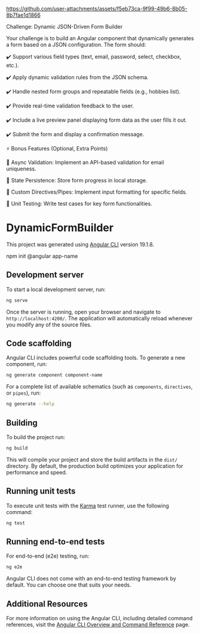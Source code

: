 


https://github.com/user-attachments/assets/f5eb73ca-9f99-49b6-8b05-8b7fae1d1866



Challenge: Dynamic JSON-Driven Form Builder

Your challenge is to build an Angular component that dynamically generates a form based on a JSON configuration. The form should:

✔️ Support various field types (text, email, password, select, checkbox, etc.).

✔️ Apply dynamic validation rules from the JSON schema.

✔️ Handle nested form groups and repeatable fields (e.g., hobbies list).

✔️ Provide real-time validation feedback to the user.

✔️ Include a live preview panel displaying form data as the user fills it out.

✔️ Submit the form and display a confirmation message.


⚡️ Bonus Features (Optional, Extra Points)

🚀 Async Validation: Implement an API-based validation for email uniqueness.

🚀 State Persistence: Store form progress in local storage.

🚀 Custom Directives/Pipes: Implement input formatting for specific fields.

🚀 Unit Testing: Write test cases for key form functionalities.



# DynamicFormBuilder

This project was generated using [Angular CLI](https://github.com/angular/angular-cli) version 19.1.8.

npm init @angular app-name

## Development server

To start a local development server, run:

```bash
ng serve
```

Once the server is running, open your browser and navigate to `http://localhost:4200/`. The application will automatically reload whenever you modify any of the source files.

## Code scaffolding

Angular CLI includes powerful code scaffolding tools. To generate a new component, run:

```bash
ng generate component component-name
```

For a complete list of available schematics (such as `components`, `directives`, or `pipes`), run:

```bash
ng generate --help
```

## Building

To build the project run:

```bash
ng build
```

This will compile your project and store the build artifacts in the `dist/` directory. By default, the production build optimizes your application for performance and speed.

## Running unit tests

To execute unit tests with the [Karma](https://karma-runner.github.io) test runner, use the following command:

```bash
ng test
```

## Running end-to-end tests

For end-to-end (e2e) testing, run:

```bash
ng e2e
```

Angular CLI does not come with an end-to-end testing framework by default. You can choose one that suits your needs.

## Additional Resources

For more information on using the Angular CLI, including detailed command references, visit the [Angular CLI Overview and Command Reference](https://angular.dev/tools/cli) page.
